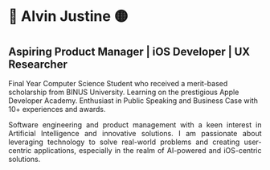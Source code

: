 # 🔵  Alvin Justine  🟡

## Aspiring Product Manager | iOS Developer | UX Researcher

Final Year Computer Science Student who received a merit-based scholarship from BINUS University. Learning on the prestigious Apple Developer Academy. Enthusiast in Public Speaking and Business Case with 10+ experiences and awards. 

<p align="justify">
  Software engineering and product management with a keen interest in Artificial Intelligence and innovative solutions. I am passionate about leveraging technology to solve real-world problems and creating user-centric applications, especially in the realm of AI-powered and iOS-centric solutions.
</p>
 
<!--
**viseven27/viseven27** is a ✨ _special_ ✨ repository because its `README.md` (this file) appears on your GitHub profile.

Here are some ideas to get you started:

- 🔭 I’m currently working on ...
- 🌱 I’m currently learning ...
- 👯 I’m looking to collaborate on ...
- 🤔 I’m looking for help with ...
- 💬 Ask me about ...
- 📫 How to reach me: ...
- 😄 Pronouns: ...
- ⚡ Fun fact: ...
-->
